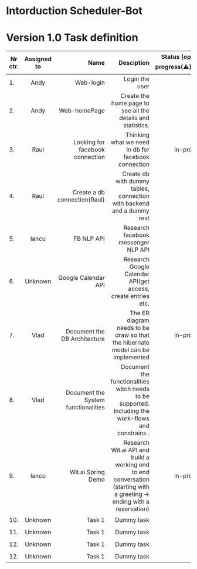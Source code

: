 # Intorduction Scheduler-Bot


# Version 1.0 Task definition 


| Nr ctr.  |               Assigned to      |                 Name                           | Desciption                                                                |  Status (open(:hourglass:)/in-progress(:warning:)/done(:heavy_check_mark:) |
| -------- |:------------------------------:| ----------------------------------------------:| -------------------------------------------------------------------------:|---------------------------------------------------------------------------:|
| 1.       |          Andy                  | Web-login                     | Login the user                                      | done(:heavy_check_mark:)                                                          |
| 2.       |         Andy                   | Web-homePage                       | Create the home page to see all the details and statistics.                                    | open :hourglass:                                                          |
| 3.       |         Raul                   | Looking for facebook connection           | Thinking what we need in db for facebook connection   | in-progress(:warning:)                                                          |
| 4.       |         Raul                   | Create a db connection(Raul)                        | Create db with dummy tables, connection with backend and a dummy rest                                       | open :hourglass:                                                          |
| 5.       |         Iancu                  | FB NLP API                        | Research facebook messenger NLP API                                     | done(:heavy_check_mark:)                                                           |
| 6.       |         Unknown                | Google Calendar API                        | Research Google Calendar API(get access, create entries etc.                                      | open :hourglass:                                                          |
| 7.       |         Vlad                   | Document the DB Architecture                       | The ER diagram needs to be draw so that the hibernate model can be implemented           | in-progress(:warning:)                                                         |
| 8.       |         Vlad                   | Document the System functionalities                       | Document the functionalities witch needs to be supported. Including the work-flows and constrains . | open :hourglass:                                                          |
| 9.       |         Iancu                | Wit.ai Spring Demo                        | Research Wit.ai API and build a working end to end conversation (starting with a greeting -> ending with a reservation)                                      | in-progress(:warning:)                                                          |
| 10.       |         Unknown               | Task 1                        | Dummy task                                      | open :hourglass:                                                          |
| 11.       |         Unknown               | Task 1                        | Dummy task                                      | open :hourglass:                                                          |
| 12.       |         Unknown               | Task 1                        | Dummy task                                      | open :hourglass:                                                          |
| 12.       |         Unknown               | Task 1                        | Dummy task                                      | open :hourglass:                                                          |
